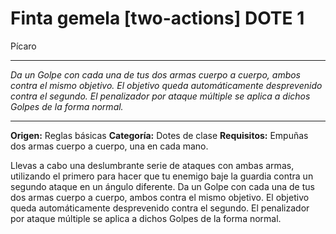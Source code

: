 # Finta gemela <span class="icono">[two-actions]</span> <span class="tipo">DOTE 1</span>

<div class="etiquetas">Pícaro</div>

---

*Da un Golpe con cada una de tus dos armas cuerpo a cuerpo, ambos contra el mismo objetivo. El objetivo queda automáticamente desprevenido contra el segundo. El penalizador por ataque múltiple se aplica a dichos Golpes de la forma normal.*

---

**Origen:** Reglas básicas
**Categoría:** Dotes de clase
**Requisitos:** Empuñas dos armas cuerpo a cuerpo, una en cada mano.

Llevas a cabo una deslumbrante serie de ataques con ambas armas, utilizando el primero para hacer que tu enemigo baje la guardia contra un segundo ataque en un ángulo diferente. Da un Golpe con cada una de tus dos armas cuerpo a cuerpo, ambos contra el mismo objetivo. El objetivo queda automáticamente desprevenido contra el segundo. El penalizador por ataque múltiple se aplica a dichos Golpes de la forma normal.